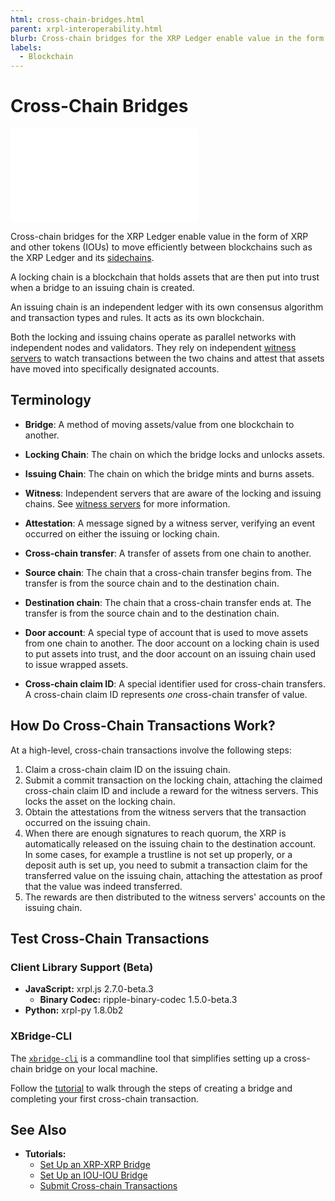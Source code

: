 ```yaml
---
html: cross-chain-bridges.html
parent: xrpl-interoperability.html
blurb: Cross-chain bridges for the XRP Ledger enable value in the form of XRP and other tokens (IOUs) to move efficiently between blockchains.
labels:
  - Blockchain
---
```

# Cross-Chain Bridges

<embed src="/snippets/_xchain-bridges-disclaimer.md" />

Cross-chain bridges for the XRP Ledger enable value in the form of XRP and other tokens (IOUs) to move efficiently between blockchains such as the XRP Ledger and its [sidechains](xrpl-sidechains.md).

A locking chain is a blockchain that holds assets that are then put into trust when a bridge to an issuing chain is created.

An issuing chain is an independent ledger with its own consensus algorithm and transaction types and rules. It acts as its own blockchain.

Both the locking and issuing chains operate as parallel networks with independent nodes and validators. They rely on independent [witness servers](witness-server.md) to watch transactions between the two chains and attest that assets have moved into specifically designated accounts.


## Terminology

- **Bridge**: A method of moving assets/value from one blockchain to another.

- **Locking Chain**: The chain on which the bridge locks and unlocks assets.

- **Issuing Chain**: The chain on which the bridge mints and burns assets.

- **Witness**: Independent servers that are aware of the locking and issuing chains. See [witness servers](witness-server.md) for more information.

- **Attestation**: A message signed by a witness server, verifying an event occurred on either the issuing or locking chain.

- **Cross-chain transfer**: A transfer of assets from one chain to another.

- **Source chain**: The chain that a cross-chain transfer begins from. The transfer is from the source chain and to the destination chain.

- **Destination chain**: The chain that a cross-chain transfer ends at. The transfer is from the source chain and to the destination chain.

- **Door account**: A special type of account that is used to move assets from one chain to another. The door account on a locking chain is used to put assets into trust, and the door account on an issuing chain used to issue wrapped assets. 

- **Cross-chain claim ID**: A special identifier used for cross-chain transfers. A cross-chain claim ID represents *one* cross-chain transfer of value.


## How Do Cross-Chain Transactions Work?
 
At a high-level, cross-chain transactions involve the following steps: 

1. Claim a cross-chain claim ID on the issuing chain.
2. Submit a commit transaction on the locking chain, attaching the claimed cross-chain claim ID and include a reward for the witness servers. This locks the asset on the locking chain.
3. Obtain the attestations from the witness servers that the transaction occurred on the issuing chain.
4. When there are enough signatures to reach quorum, the XRP is automatically released on the issuing chain to the destination account. In some cases, for example a trustline is not set up properly, or a deposit auth is set up, you need to submit a transaction claim for the transferred value on the issuing chain, attaching the attestation as proof that the value was indeed transferred.
5. The rewards are then distributed to the witness servers' accounts on the issuing chain.


## Test Cross-Chain Transactions


### Client Library Support (Beta)

- **JavaScript:** xrpl.js 2.7.0-beta.3
  - **Binary Codec:** ripple-binary-codec 1.5.0-beta.3
- **Python:** xrpl-py 1.8.0b2


### XBridge-CLI

The [`xbridge-cli`](https://github.com/XRPLF/xbridge-cli) is a commandline tool that simplifies setting up a cross-chain bridge on your local machine.

Follow the [tutorial](https://github.com/XRPLF/xbridge-cli/blob/main/scripts/tutorial.sh) to walk through the steps of creating a bridge and completing your first cross-chain transaction.


## See Also

- **Tutorials:**
  - [Set Up an XRP-XRP Bridge](tutorials/set-up-xrp-xrp-bridge.md)
  - [Set Up an IOU-IOU Bridge](tutorials/set-up-iou-iou-bridge.md)
  - [Submit Cross-chain Transactions](tutorials/submit-cross-chain-transaction.md)
